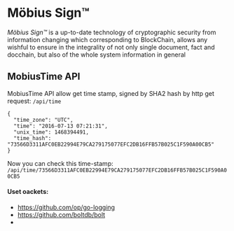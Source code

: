 # Möbius Sign™
 *Möbius Sign™* is a up-to-date technology of cryptographic security from information changing which corresponding to BlockChain, allows any wishful to ensure in the integrality of not only single document, fact and docchain, but also of the whole system information in general

## MobiusTime API
MobiusTime API allow get time stamp, signed by SHA2 hash by http get request: `/api/time`
```
{
  "time_zone": "UTC",
  "time": "2016-07-13 07:21:31",
  "unix_time": 1468394491,
  "time_hash": "73566D3311AFC0EB22994E79CA279175077EFC2DB16FFB57B025C1F590A00CB5"
}
```
Now you can check this time-stamp: `/api/time/73566D3311AFC0EB22994E79CA279175077EFC2DB16FFB57B025C1F590A00CB5`

#### Uset oackets:
- https://github.com/op/go-logging
- https://github.com/boltdb/bolt
- 
